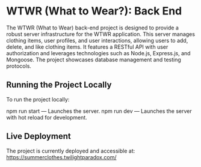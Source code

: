 # WTWR (What to Wear?): Back End

The WTWR (What to Wear) back-end project is designed to provide a robust server infrastructure for the WTWR application. This server manages clothing items, user profiles, and user interactions, allowing users to add, delete, and like clothing items. It features a RESTful API with user authorization and leverages technologies such as Node.js, Express.js, and Mongoose. The project showcases database management and testing protocols.

## Running the Project Locally

To run the project locally:

npm run start — Launches the server.
npm run dev — Launches the server with hot reload for development.

## Live Deployment

The project is currently deployed and accessible at:
https://summerclothes.twilightparadox.com/

